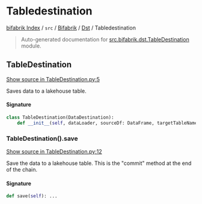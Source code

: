 # Tabledestination

[bifabrik Index](../../../README.md#bifabrik-index) /
`src` /
[Bifabrik](../index.md#bifabrik) /
[Dst](./index.md#dst) /
Tabledestination

> Auto-generated documentation for [src.bifabrik.dst.TableDestination](https://github.com/rjankovic/bifabrik/blob/main/src/bifabrik/dst/TableDestination.py) module.

## TableDestination

[Show source in TableDestination.py:5](https://github.com/rjankovic/bifabrik/blob/main/src/bifabrik/dst/TableDestination.py#L5)

Saves data to a lakehouse table.

#### Signature

```python
class TableDestination(DataDestination):
    def __init__(self, dataLoader, sourceDf: DataFrame, targetTableName: str): ...
```

### TableDestination().save

[Show source in TableDestination.py:12](https://github.com/rjankovic/bifabrik/blob/main/src/bifabrik/dst/TableDestination.py#L12)

Save the data to a lakehouse table. This is the "commit" method at the end of the chain.

#### Signature

```python
def save(self): ...
```
